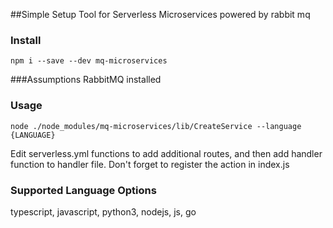 ##Simple Setup Tool for Serverless Microservices powered by rabbit mq

### Install
`npm i --save --dev mq-microservices`

###Assumptions
   RabbitMQ installed
   
### Usage
`node ./node_modules/mq-microservices/lib/CreateService --language {LANGUAGE}`
 
 Edit serverless.yml functions to add additional routes, and then add handler function to handler file.
 Don't forget to register the action in index.js
 
### Supported Language Options
typescript,
javascript,
python3,
nodejs,
js,
go
